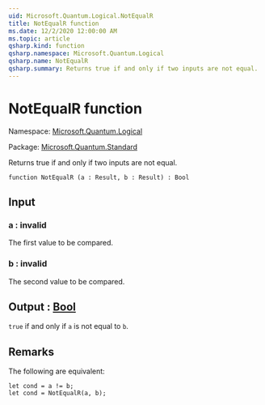 ```yaml
---
uid: Microsoft.Quantum.Logical.NotEqualR
title: NotEqualR function
ms.date: 12/2/2020 12:00:00 AM
ms.topic: article
qsharp.kind: function
qsharp.namespace: Microsoft.Quantum.Logical
qsharp.name: NotEqualR
qsharp.summary: Returns true if and only if two inputs are not equal.
---
```


# NotEqualR function

Namespace: [Microsoft.Quantum.Logical](xref:Microsoft.Quantum.Logical)

Package: [Microsoft.Quantum.Standard](https://nuget.org/packages/Microsoft.Quantum.Standard)


Returns true if and only if two inputs are not equal.

```qsharp
function NotEqualR (a : Result, b : Result) : Bool
```


## Input

### a : __invalid<Result>__

The first value to be compared.


### b : __invalid<Result>__

The second value to be compared.



## Output : [Bool](xref:microsoft.quantum.lang-ref.bool)

`true` if and only if `a` is not equal to `b`.

## Remarks

The following are equivalent:```Q#let cond = a != b;let cond = NotEqualR(a, b);```
